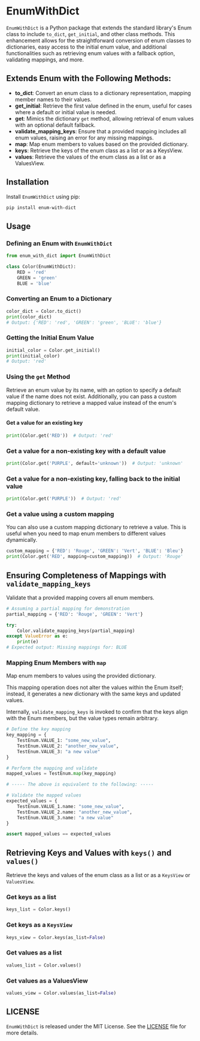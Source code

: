 # EnumWithDict

`EnumWithDict` is a Python package that extends the standard library's Enum class to include `to_dict`, `get_initial`, and other class methods. This enhancement allows for the straightforward conversion of enum classes to dictionaries, easy access to the initial enum value, and additional functionalities such as retrieving enum values with a fallback option, validating mappings, and more.

## Extends Enum with the Following Methods:

- **to_dict**: Convert an enum class to a dictionary representation, mapping member names to their values.
- **get_initial**: Retrieve the first value defined in the enum, useful for cases where a default or initial value is needed.
- **get**: Mimics the dictionary `get` method, allowing retrieval of enum values with an optional default fallback.
- **validate_mapping_keys**: Ensure that a provided mapping includes all enum values, raising an error for any missing mappings.
- **map**: Map enum members to values based on the provided dictionary.
- **keys**: Retrieve the keys of the enum class as a list or as a KeysView.
- **values**: Retrieve the values of the enum class as a list or as a ValuesView.

## Installation

Install `EnumWithDict` using pip:

```bash
pip install enum-with-dict
```

## Usage

### Defining an Enum with `EnumWithDict`

```python
from enum_with_dict import EnumWithDict

class Color(EnumWithDict):
    RED = 'red'
    GREEN = 'green'
    BLUE = 'blue'

```

### Converting an Enum to a Dictionary

```python
color_dict = Color.to_dict()
print(color_dict)
# Output: {'RED': 'red', 'GREEN': 'green', 'BLUE': 'blue'}
```

### Getting the Initial Enum Value

```python
initial_color = Color.get_initial()
print(initial_color)
# Output: 'red'
```

### Using the `get` Method

Retrieve an enum value by its name, with an option to specify a default value if the name does not exist. Additionally, you can pass a custom mapping dictionary to retrieve a mapped value instead of the enum's default value.

#### Get a value for an existing key

```python
print(Color.get('RED'))  # Output: 'red'
```

### Get a value for a non-existing key with a default value

```python
print(Color.get('PURPLE', default='unknown'))  # Output: 'unknown'
```

### Get a value for a non-existing key, falling back to the initial value

```python
print(Color.get('PURPLE'))  # Output: 'red'
```

### Get a value using a custom mapping

You can also use a custom mapping dictionary to retrieve a value. This is useful when you need to map enum members to different values dynamically.

```python
custom_mapping = {'RED': 'Rouge', 'GREEN': 'Vert', 'BLUE': 'Bleu'}
print(Color.get('RED', mapping=custom_mapping))  # Output: 'Rouge'
```

## Ensuring Completeness of Mappings with `validate_mapping_keys`

Validate that a provided mapping covers all enum members.

```python
# Assuming a partial mapping for demonstration
partial_mapping = {'RED': 'Rouge', 'GREEN': 'Vert'}

try:
    Color.validate_mapping_keys(partial_mapping)
except ValueError as e:
    print(e)
# Expected output: Missing mappings for: BLUE
```

### Mapping Enum Members with `map`

Map enum members to values using the provided dictionary.

This mapping operation does not alter the values within the Enum itself; instead, it generates a new dictionary with the same keys and updated values.

Internally, `validate_mapping_keys` is invoked to confirm that the keys align with the Enum members, but the value types remain arbitrary.

```python
# Define the key mapping
key_mapping = {
    TestEnum.VALUE_1: "some_new_value",
    TestEnum.VALUE_2: "another_new_value",
    TestEnum.VALUE_3: "a new value"
}

# Perform the mapping and validate
mapped_values = TestEnum.map(key_mapping)

# ----- The above is equivalent to the following: -----

# Validate the mapped values
expected_values = {
    TestEnum.VALUE_1.name: "some_new_value",
    TestEnum.VALUE_2.name: "another_new_value",
    TestEnum.VALUE_3.name: "a new value"
}

assert mapped_values == expected_values

```

## Retrieving Keys and Values with `keys()` and `values()`

Retrieve the keys and values of the enum class as a list or as a `KeysView` or `ValuesView`.

### Get keys as a list

```python
keys_list = Color.keys()
```

### Get keys as a `KeysView`

```python
keys_view = Color.keys(as_list=False)
```

### Get values as a list

```python
values_list = Color.values()
```

### Get values as a ValuesView

```python
values_view = Color.values(as_list=False)
```

## LICENSE

`EnumWithDict` is released under the MIT License. See the [LICENSE](LICENSE) file for more details.
